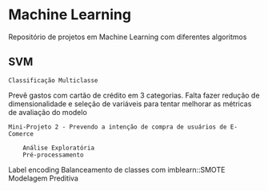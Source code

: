# Machine Learning
Repositório de projetos em Machine Learning com diferentes algoritmos

## SVM
    Classificação Multiclasse
Prevê gastos com cartão de crédito em 3 categorias. Falta fazer redução de dimensionalidade e seleção de variáveis para tentar melhorar as métricas de avaliação do modelo
    
    Mini-Projeto 2 - Prevendo a intenção de compra de usuários de E-Comerce

        Análise Exploratória
        Pré-processamento
Label encoding
Balanceamento de classes com imblearn::SMOTE
        Modelagem Preditiva 
